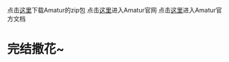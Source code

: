 点击[这里](https://amatur.lanzoul.com/idtf22ljn7ib)下载Amatur的zip包
点击[这里](https://zhaowenmo.rth1.xyz/amatur.html)进入Amatur官网
点击[这里](https://zhaowenmo.rth1.xyz/amaturMD.md)进入Amatur官方文档

# 完结撒花~
